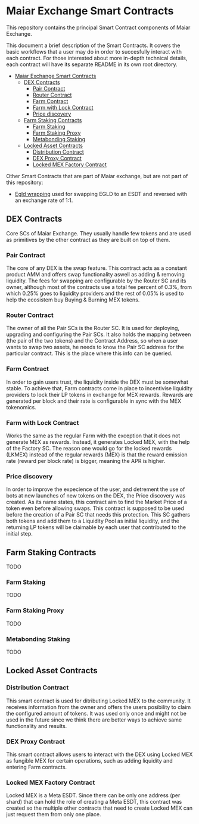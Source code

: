 # Maiar Exchange Smart Contracts

This repository contains the principal Smart Contract components of Maiar Exchange.

This document a brief description of the Smart Contracts. It covers the basic workflows that a user may do in order to succesfully interact with each contract. For those interested about more in-depth technical details, each contract will have its separate  README in its own root directory.

- [Maiar Exchange Smart Contracts](#maiar-exchange-smart-contracts)
  - [DEX Contracts](#dex-contracts)
    - [Pair Contract](#pair-contract)
    - [Router Contract](#router-contract)
    - [Farm Contract](#farm-contract)
    - [Farm with Lock Contract](#farm-with-lock-contract)
    - [Price discovery](#price-discovery)
  - [Farm Staking Contracts](#farm-staking-contracts)
    - [Farm Staking](#farm-staking)
    - [Farm Staking Proxy](#farm-staking-proxy)
    - [Metabonding Staking](#metabonding-staking)
  - [Locked Asset Contracts](#locked-asset-contracts)
    - [Distribution Contract](#distribution-contract)
    - [DEX Proxy Contract](#dex-proxy-contract)
    - [Locked MEX Factory Contract](#locked-mex-factory-contract)

Other Smart Contracts that are part of Maiar exchange, but are not part of this repository:

- [Egld wrapping](https://github.com/ElrondNetwork/sc-bridge-elrond/tree/main/egld-esdt-swap) used for swapping EGLD to an ESDT and reversed with an exchange rate of 1:1.

## DEX Contracts

Core SCs of Maiar Exchange. They usually handle few tokens and are used as primitives by the other contract as they are built on top of them.

### Pair Contract

The core of any DEX is the swap feature. This contract acts as a constant product AMM and offers swap functionality aswell as adding & removing liquidity. The fees for swapping are configurable by the Router SC and its owner, although most of the contracts use a total fee percent of 0.3%, from which 0.25% goes to liquidity providers and the rest of 0.05% is used to help the ecosistem buy Buying & Burning MEX tokens.

### Router Contract

The owner of all the Pair SCs is the Router SC. It is used for deploying, upgrading and configuring the Pair SCs. It also holds the mapping between (the pair of the two tokens) and the Contract Address, so when a user wants to swap two assets, he needs to know the Pair SC address for the particular contract. This is the place where this info can be queried.

### Farm Contract

In order to gain users trust, the liquidity inside the DEX must be somewhat stable. To achieve that, Farm contracts come in place to incentivise liquidity providers to lock their LP tokens in exchange for MEX rewards. Rewards are generated per block and their rate is configurable in sync with the MEX tokenomics.

### Farm with Lock Contract

Works the same as the regular Farm with the exception that it does not generate MEX as rewards. Instead, it generates Locked MEX, with the help of the Factory SC. The reason one would go for the locked rewards (LKMEX) instead of the regular rewards (MEX) is that the reward emission rate (reward per block rate) is bigger, meaning the APR is higher.

### Price discovery

In order to improve the expecience of the user, and detrement the use of bots at new launches of new tokens on the DEX, the Price discovery was created. As its name states, this contract aim to find the Market Price of a token even before allowing swaps. This contract is supposed to be used before the creation of a Pair SC that needs this protection. This SC gathers both tokens and add them to a Liquidity Pool as initial liquidity, and the returning LP tokens will be claimable by each user that contributed to the initial step.

## Farm Staking Contracts

TODO

### Farm Staking

TODO

### Farm Staking Proxy

TODO

### Metabonding Staking

TODO

## Locked Asset Contracts

### Distribution Contract

This smart contract is used for ditributing Locked MEX to the community. It receives information from the owner and offers the users posibility to claim the configured amount of tokens. It was used only once and might not be used in the future since we think there are better ways to achieve same functionality and results.

### DEX Proxy Contract

This smart contract allows users to interact with the DEX using Locked MEX as fungible MEX for certain operations, such as adding liquidity and entering Farm contracts.

### Locked MEX Factory Contract

Locked MEX is a Meta ESDT. Since there can be only one address (per shard) that can hold the role of creating a Meta ESDT, this contract was created so the multiple other contracts that need to create Locked MEX can just request them from only one place.

